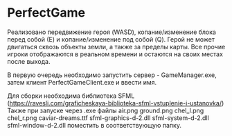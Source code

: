# PerfectGame

Реализовано передвижение героя (WASD), копание/изменение блока перед собой (Е) и копание/изменение под собой (Q). Герой не может двигаться сквозь объекты земли, а также за пределы карты. Все прочие игроки отображаются в реальном времени и остаются на своих местах после выхода. 

В первую очередь необходимо запустить сервер - GameManager.exe, затем клиент PerfectGameClient.exe и ввести имя.

Для сборки необходима библиотека SFML (https://ravesli.com/graficheskaya-biblioteka-sfml-vstuplenie-i-ustanovka/)
Также при запуске через .exe файлы air.png ground.png chel_l.png chel_r.png caviar-dreams.ttf sfml-graphics-d-2.dll sfml-system-d-2.dll sfml-window-d-2.dll поместить в соответствующую папку.
